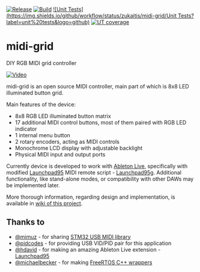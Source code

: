 [![Release](https://img.shields.io/github/v/release/zukaitis/midi-grid?logo=github)](https://github.com/zukaitis/midi-grid/releases/latest) [![Build](https://img.shields.io/github/workflow/status/zukaitis/midi-grid/Build?logo=github)](https://github.com/zukaitis/midi-grid/actions?query=workflow%3A%22Build%22) [![Unit Tests](https://img.shields.io/github/workflow/status/zukaitis/midi-grid/Unit Tests?label=unit%20tests&logo=github)](https://github.com/zukaitis/midi-grid/actions?query=workflow%3A%22Unit+Tests%22) [![UT coverage](https://img.shields.io/codecov/c/github/zukaitis/midi-grid?logo=codecov)](https://codecov.io/github/zukaitis/midi-grid?branch=master)

# midi-grid
DIY RGB MIDI grid controller

[![Video](https://img.youtube.com/vi/mxI5Q21d1T0/0.jpg)](https://youtu.be/mxI5Q21d1T0 "Demo video")

midi-grid is an open source MIDI controller, main part of which is 8x8 LED illuminated button grid.

Main features of the device:
- 8x8 RGB LED illuminated button matrix
- 17 additional MIDI control buttons, most of them paired with RGB LED indicator
- 1 internal menu button
- 2 rotary encoders, acting as MIDI controls
- Monochrome LCD display with adjustable backlight
- Physical MIDI input and output ports

Currently device is developed to work with [Ableton Live](https://www.ableton.com/en/live/),
specifically with modified [Launchpad95](http://motscousus.com/stuff/2011-07_Novation_Launchpad_Ableton_Live_Scripts/)
MIDI remote script - [Launchpad95g](https://github.com/zukaitis/Launchpad95g). Additional functionality, like stand-alone modes,
or compatibility with other DAWs may be implemented later.

More thorough information, regarding design and implementation, is available in [wiki of this project](https://github.com/zukaitis/midi-grid/wiki).

## Thanks to
- [@mimuz](https://github.com/mimuz) - for sharing [STM32 USB MIDI library](https://github.com/mimuz/mimuz-tuch)
- [@pidcodes](https://github.com/pidcodes) - for providing USB VID/PID pair for this application
- [@hdavid](https://github.com/hdavid) - for making an amazing Ableton Live extension - [Launchpad95](https://github.com/hdavid/Launchpad95)
- [@michaelbecker](https://github.com/michaelbecker) - for making [FreeRTOS C++ wrappers](https://michaelbecker.github.io/freertos-addons)
